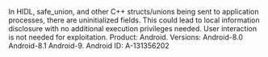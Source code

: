In HIDL, safe_union, and other C++ structs/unions being sent to application processes, there are uninitialized fields. This could lead to local information disclosure with no additional execution privileges needed. User interaction is not needed for exploitation. Product: Android. Versions: Android-8.0 Android-8.1 Android-9. Android ID: A-131356202